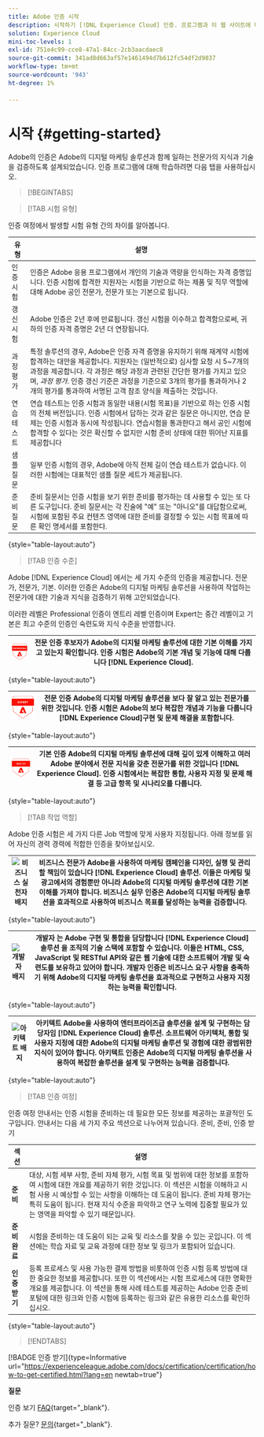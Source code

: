 ```yaml
---
title: Adobe 인증 시작
description: 시작하기 [!DNL Experience Cloud] 인증. 프로그램과 이 웹 사이트에 대해 알아봅니다.
solution: Experience Cloud
mini-toc-levels: 1
exl-id: 751e4c99-cce8-47a1-84cc-2cb3aacdaec8
source-git-commit: 341ad8d663af57e1461494d7b612fc54df2d9037
workflow-type: tm+mt
source-wordcount: '943'
ht-degree: 1%

---
```


# 시작 {#getting-started}

Adobe의 인증은 Adobe의 디지털 마케팅 솔루션과 함께 일하는 전문가의 지식과 기술을 검증하도록 설계되었습니다. 인증 프로그램에 대해 학습하려면 다음 탭을 사용하십시오.

>[!BEGINTABS]

>[!TAB 시험 유형]

인증 여정에서 발생할 시험 유형 간의 차이를 알아봅니다.

| 유형 | 설명 |
| ------- | ------- |
| 인증 시험 | 인증은 Adobe 응용 프로그램에서 개인의 기술과 역량을 인식하는 자격 증명입니다. 인증 시험에 합격한 지원자는 시험을 기반으로 하는 제품 및 직무 역할에 대해 Adobe 공인 전문가, 전문가 또는 기본으로 됩니다. |
| 갱신 시험 | Adobe 인증은 2년 후에 만료됩니다. 갱신 시험을 이수하고 합격함으로써, 귀하의 인증 자격 증명은 2년 더 연장됩니다. |
| 과정 평가 | 특정 솔루션의 경우, Adobe은 인증 자격 증명을 유지하기 위해 재계약 시험에 합격하는 대안을 제공합니다. 지원자는 (일반적으로) 심사할 요청 시 5~7개의 과정을 제공합니다. 각 과정은 해당 과정과 관련된 간단한 평가를 가지고 있으며, _과정 평가_. 인증 갱신 기준은 과정을 기준으로 3개의 평가를 통과하거나 2개의 평가를 통과하여 서명된 고객 참조 양식을 제출하는 것입니다. |
| 연습 테스트 | 연습 테스트는 인증 시험과 동일한 내용(시험 목표)을 기반으로 하는 인증 시험의 전체 버전입니다. 인증 시험에서 답하는 것과 같은 질문은 아니지만, 연습 문제는 인증 시험과 동시에 작성됩니다. 연습시험을 통과한다고 해서 공인 시험에 합격할 수 있다는 것은 확신할 수 없지만 시험 준비 상태에 대한 뛰어난 지표를 제공합니다 |
| 샘플 질문 | 일부 인증 시험의 경우, Adobe에 아직 전체 길이 연습 테스트가 없습니다. 이러한 시험에는 대표적인 샘플 질문 세트가 제공됩니다. |
| 준비 질문 | 준비 질문서는 인증 시험을 보기 위한 준비를 평가하는 데 사용할 수 있는 또 다른 도구입니다. 준비 질문서는 각 진술에 &quot;예&quot; 또는 &quot;아니오&quot;를 대답함으로써, 시험에 포함된 주요 컨텐츠 영역에 대한 준비를 결정할 수 있는 시험 목표에 따른 확인 명세서를 포함한다. |

{style="table-layout:auto"}

>[!TAB 인증 수준]

Adobe [!DNL Experience Cloud] 에서는 세 가지 수준의 인증을 제공합니다. 전문가, 전문가, 기본. 이러한 인증은 Adobe의 디지털 마케팅 솔루션을 사용하여 작업하는 전문가에 대한 기술과 지식을 검증하기 위해 고안되었습니다.

이러한 레벨은 Professional 인증이 엔트리 레벨 인증이며 Expert는 중간 레벨이고 기본은 최고 수준의 인증인 숙련도와 지식 수준을 반영합니다.

| ![전문 배지](/help/certifications/assets/professional-badge-Xsmall.png) | **전문 인증** 후보자가 Adobe의 디지털 마케팅 솔루션에 대한 기본 이해를 가지고 있는지 확인합니다. 인증 시험은 Adobe의 기본 개념 및 기능에 대해 다룹니다 [!DNL Experience Cloud]. |
| ------- | ------- |

{style="table-layout:auto"}

| ![전문가 배지](/help/certifications/assets/expert-badge-Xsmall.png) | **전문 인증** Adobe의 디지털 마케팅 솔루션을 보다 잘 알고 있는 전문가를 위한 것입니다. 인증 시험은 Adobe의 보다 복잡한 개념과 기능을 다룹니다 [!DNL Experience Cloud]구현 및 문제 해결을 포함합니다. |
| ------- | ------- |

{style="table-layout:auto"}

| ![기본 배지](/help/certifications/assets/master-badge-Xsmall.png) | **기본 인증** Adobe의 디지털 마케팅 솔루션에 대해 깊이 있게 이해하고 여러 Adobe 분야에서 전문 지식을 갖춘 전문가를 위한 것입니다 [!DNL Experience Cloud]. 인증 시험에서는 복잡한 통합, 사용자 지정 및 문제 해결 등 고급 항목 및 시나리오를 다룹니다. |
| ------- | ------- |

{style="table-layout:auto"}

>[!TAB 작업 역할]

Adobe 인증 시험은 세 가지 다른 Job 역할에 맞게 사용자 지정됩니다. 아래 정보를 읽어 자신의 경력 경력에 적합한 인증을 찾아보십시오.

| ![비즈니스 실천자 배지](/help/certifications/assets/business_practitioner_blk_small.png) | **비즈니스 전문가** Adobe을 사용하여 마케팅 캠페인을 디자인, 실행 및 관리할 책임이 있습니다 [!DNL Experience Cloud] 솔루션. 이들은 마케팅 및 광고에서의 경험뿐만 아니라 Adobe의 디지털 마케팅 솔루션에 대한 기본 이해를 가져야 합니다. 비즈니스 실무 인증은 Adobe의 디지털 마케팅 솔루션을 효과적으로 사용하여 비즈니스 목표를 달성하는 능력을 검증합니다. |
| ------- | ------- |

{style="table-layout:auto"}

| ![개발자 배지](/help/certifications/assets/developer_blk_small.png) | **개발자** 는 Adobe 구현 및 통합을 담당합니다 [!DNL Experience Cloud] 솔루션 을 조직의 기술 스택에 포함할 수 있습니다. 이들은 HTML, CSS, JavaScript 및 RESTful API와 같은 웹 기술에 대한 소프트웨어 개발 및 숙련도를 보유하고 있어야 합니다. 개발자 인증은 비즈니스 요구 사항을 충족하기 위해 Adobe의 디지털 마케팅 솔루션을 효과적으로 구현하고 사용자 지정하는 능력을 확인합니다. |
| ------- | ------- |

{style="table-layout:auto"}

| ![아키텍트 배지](/help/certifications/assets/architect_blk_small.png) | **아키텍트** Adobe을 사용하여 엔터프라이즈급 솔루션을 설계 및 구현하는 담당자임 [!DNL Experience Cloud] 솔루션. 소프트웨어 아키텍처, 통합 및 사용자 지정에 대한 Adobe의 디지털 마케팅 솔루션 및 경험에 대한 광범위한 지식이 있어야 합니다. 아키텍트 인증은 Adobe의 디지털 마케팅 솔루션을 사용하여 복잡한 솔루션을 설계 및 구현하는 능력을 검증합니다. |
| ------- | ------- |

{style="table-layout:auto"}

>[!TAB 인증 여정]

인증 여정 안내서는 인증 시험을 준비하는 데 필요한 모든 정보를 제공하는 포괄적인 도구입니다. 안내서는 다음 세 가지 주요 섹션으로 나누어져 있습니다. 준비, 준비, 인증 받기

| 섹션 | 설명 |
| ------- | ------- |
| **준비** | 대상, 시험 세부 사항, 준비 자체 평가, 시험 목표 및 범위에 대한 정보를 포함하여 시험에 대한 개요를 제공하기 위한 것입니다. 이 섹션은 시험을 이해하고 시험 사용 시 예상할 수 있는 사항을 이해하는 데 도움이 됩니다. 준비 자체 평가는 특히 도움이 됩니다. 현재 지식 수준을 파악하고 연구 노력에 집중할 필요가 있는 영역을 파악할 수 있기 때문입니다. |
| **준비 완료** | 시험을 준비하는 데 도움이 되는 교육 및 리소스를 찾을 수 있는 곳입니다. 이 섹션에는 학습 자료 및 교육 과정에 대한 정보 및 링크가 포함되어 있습니다. |
| **인증 받기** | 등록 프로세스 및 사용 가능한 결제 방법을 비롯하여 인증 시험 등록 방법에 대한 중요한 정보를 제공합니다. 또한 이 섹션에서는 시험 프로세스에 대한 명확한 개요를 제공합니다. 이 섹션을 통해 사례 테스트를 제공하는 Adobe 인증 준비 포털에 대한 링크와 인증 시험에 등록하는 링크와 같은 유용한 리소스를 확인하십시오. |

{style="table-layout:auto"}

>[!ENDTABS]

[!BADGE 인증 받기]{type=Informative url="https://experienceleague.adobe.com/docs/certification/certification/how-to-get-certified.html?lang=en newtab=true"}

**질문**

인증 보기 [FAQ](https://experienceleague.adobe.com/docs/certification/certification/faq.html?lang=en){target="_blank"}.

추가 질문? [문의](mailto:certif@adobe.com){target="_blank"}.
